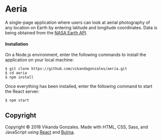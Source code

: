 # Aeria
A single-page application where users can look at aerial photography of any location on Earth by entering latitude and longitude coordinates. Data is being obtained from the [NASA Earth API](https://api.nasa.gov/api.html#earth).

#### Installation

On a Node.js environment, enter the following commands to install the application on your local machine:

```
$ git clone https://github.com/vikandagonzales/aeria.git
$ cd aeria
$ npm install
```

Once everything has been installed, enter the following command to start the React server:

```
$ npm start
```

## Copyright

Copyright &copy; 2018 Vikanda Gonzales. Made with HTML, CSS, Sass, and JavaScript using [React](https://reactjs.org/) and [Bulma](http://bulma.io).
